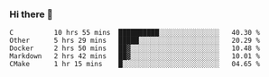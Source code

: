 ### Hi there 👋

<!--
**WShiBin/WShiBin** is a ✨ _special_ ✨ repository because its `README.md` (this file) appears on your GitHub profile.

Here are some ideas to get you started:

- 🔭 I’m currently working on ...
- 🌱 I’m currently learning ...
- 👯 I’m looking to collaborate on ...
- 🤔 I’m looking for help with ...
- 💬 Ask me about ...
- 📫 How to reach me: ...
- 😄 Pronouns: ...
- ⚡ Fun fact: ...
-->

<!--START_SECTION:waka-->
```text
C          10 hrs 55 mins  ██████████░░░░░░░░░░░░░░░   40.30 % 
Other      5 hrs 29 mins   █████░░░░░░░░░░░░░░░░░░░░   20.29 % 
Docker     2 hrs 50 mins   ██▓░░░░░░░░░░░░░░░░░░░░░░   10.48 % 
Markdown   2 hrs 42 mins   ██▓░░░░░░░░░░░░░░░░░░░░░░   10.01 % 
CMake      1 hr 15 mins    █░░░░░░░░░░░░░░░░░░░░░░░░   04.65 % 
```
<!--END_SECTION:waka-->
